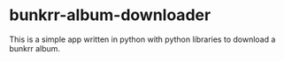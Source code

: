 # bunkrr-album-downloader
This is a simple app written in python with python libraries to download a bunkrr album.
